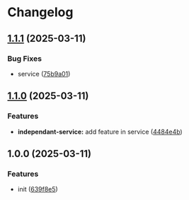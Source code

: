 # Changelog

## [1.1.1](https://github.com/raphael-trzpit/release-mono-repo/compare/independant-service@v1.1.0...independant-service@v1.1.1) (2025-03-11)


### Bug Fixes

* service ([75b9a01](https://github.com/raphael-trzpit/release-mono-repo/commit/75b9a011abaa14408ec6fbfd057a988d8c835109))

## [1.1.0](https://github.com/raphael-trzpit/release-mono-repo/compare/independant-service-v1.0.0...independant-service@v1.1.0) (2025-03-11)


### Features

* **independant-service:** add feature in service ([4484e4b](https://github.com/raphael-trzpit/release-mono-repo/commit/4484e4b9612e45ae429bf98b75f40cf0d016cadb))

## 1.0.0 (2025-03-11)


### Features

* init ([639f8e5](https://github.com/raphael-trzpit/release-mono-repo/commit/639f8e5ff967ebf42bed63a2ba73279a957b1ded))
